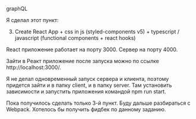 graphQL

Я сделал этот пункт:

3. Create React App + css in js (styled-components v5) + typescript / javascript (functional components + react hooks)

React приложение работает на порту 3000. Сервер на порту 4000.

Зайти в Реакт приложение после запуска можно по ссылке http://localhost:3000/.

Я не делал одновременный запуск сервера и клиента, поэтому придется зайти и в папку client, и в папку server. Там установить зависимости и запустить приложения командой npm run start.

Пока получилось сделать только 3-й пункт. Буду дальше разбираться с Webpack. Хотелось бы получить фидбек по данному заданию.

